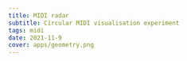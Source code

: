 ```yaml
---
title: MIDI radar
subtitle: Circular MIDI visualisation experiment
tags: midi
date: 2021-11-9
cover: apps/geometry.png
---
```


<draw-geometry />
